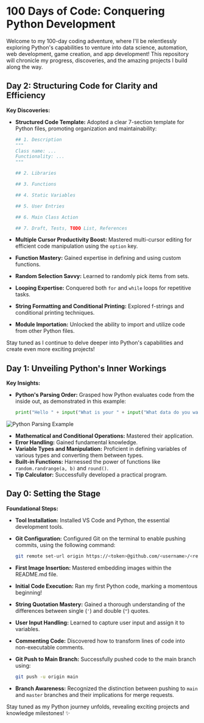 # 100 Days of Code: Conquering Python Development 

Welcome to my 100-day coding adventure, where I'll be relentlessly exploring Python's capabilities to venture into data science, automation, web development, game creation, and app development! This repository will chronicle my progress, discoveries, and the amazing projects I build along the way. 

## Day 2: Structuring Code for Clarity and Efficiency

**Key Discoveries:**

- **Structured Code Template:** Adopted a clear 7-section template for Python files, promoting organization and maintainability:

    ```python
    ## 1. Description
    """
    Class name: ...
    Functionality: ...
    """

    ## 2. Libraries

    ## 3. Functions

    ## 4. Static Variables

    ## 5. User Entries

    ## 6. Main Class Action

    ## 7. Draft, Tests, TODO List, References
    ```

- **Multiple Cursor Productivity Boost:** Mastered multi-cursor editing for efficient code manipulation using the `option` key.
- **Function Mastery:** Gained expertise in defining and using custom functions.
- **Random Selection Savvy:** Learned to randomly pick items from sets.
- **Looping Expertise:** Conquered both `for` and `while` loops for repetitive tasks.
- **String Formatting and Conditional Printing:** Explored f-strings and conditional printing techniques.
- **Module Importation:** Unlocked the ability to import and utilize code from other Python files.

Stay tuned as I continue to delve deeper into Python's capabilities and create even more exciting projects! 


## Day 1: Unveiling Python's Inner Workings 

**Key Insights:**

- **Python's Parsing Order:** Grasped how Python evaluates code from the inside out, as demonstrated in this example:

  ```python
  print("Hello " + input("What is your " + input("What data do you want to share with me? Name or NickName?\n") + "? \n") + "!")
  ```

![Python Parsing Example](<draft_resources/Screenshot 2024-01-09 at 12.52.36 PM.png>)

- **Mathematical and Conditional Operations:** Mastered their application.
- **Error Handling:** Gained fundamental knowledge.
- **Variable Types and Manipulation:** Proficient in defining variables of various types and converting them between types.
- **Built-in Functions:** Harnessed the power of functions like `random.randrange(a, b)` and `round()`.
- **Tip Calculator:** Successfully developed a practical program.

## Day 0: Setting the Stage 

**Foundational Steps:**

- **Tool Installation:** Installed VS Code and Python, the essential development tools.
- **Git Configuration:** Configured Git on the terminal to enable pushing commits, using the following command:

  ```bash
  git remote set-url origin https://<token>@github.com/<username>/<repo>
  ```
  
- **First Image Insertion:** Mastered embedding images within the README.md file.
- **Initial Code Execution:** Ran my first Python code, marking a momentous beginning!

- **String Quotation Mastery:** Gained a thorough understanding of the differences between single (`'`) and double (`"`) quotes.
- **User Input Handling:** Learned to capture user input and assign it to variables.
- **Commenting Code:** Discovered how to transform lines of code into non-executable comments.
- **Git Push to Main Branch:** Successfully pushed code to the main branch using:

  ```bash
  git push -u origin main
  ```

- **Branch Awareness:** Recognized the distinction between pushing to `main` and `master` branches and their implications for merge requests.

Stay tuned as my Python journey unfolds, revealing exciting projects and knowledge milestones! ✨